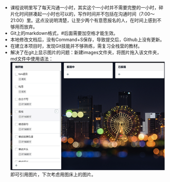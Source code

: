 * 课程说明里写了每天沟通一小时，其实这个一小时并不需要完整的一小时，碎片化时间拼凑起一小时也可以的，写作时间并不包括在沟通时间（7:00～21:00）里。这点没说明清楚，让至少两个有意愿报名的人，在时间上感到不够用而放弃。
* Git上的markdown格式，#后面需要加空格才能生效。
* 本地修改文档后，没有Command+S保存，导致提交后，Github上没有更新。
* 在建立本项目时，发现Git技能并不够熟练，需复习全栈营的教材。
* 解决了在git上显示图片的问题：新建images文件夹，将图片拖入该文件夹，md文件中使用语法：![](./images/tapd_02.png)即可引用图片，下次考虑用图床上的图片。
